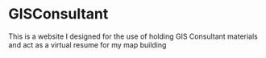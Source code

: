 # GISConsultant
This is a website I designed for the use of holding GIS Consultant materials and act as a virtual resume for my map building
